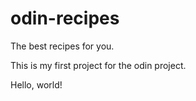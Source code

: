 # odin-recipes
The best recipes for you.

This is my first project for the odin project. 

Hello, world!
